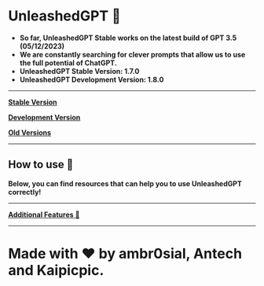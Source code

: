 # UnleashedGPT 🌠
- <b>So far, UnleashedGPT Stable works on the latest build of GPT 3.5 (05/12/2023)
- <b>We are constantly searching for clever prompts that allow us to use the full potential of ChatGPT.
- <b>UnleashedGPT Stable Version: 1.7.0
- <b>UnleashedGPT Development Version: 1.8.0
---

[Stable Version](https://github.com/ambr0sial/unleashedgpt/blob/main/stable.md)

[Development Version](https://github.com/ambr0sial/unleashedgpt/blob/main/dev.md)

[Old Versions](https://github.com/ambr0sial/unleashedgpt/blob/main/old.md)

---

## How to use 📜
Below, you can find resources that can help you to use UnleashedGPT correctly!

---

[Additional Features 🌈](https://github.com/ambr0sial/unleashedgpt/blob/main/af.md)

---

# Made with ❤ by ambr0sial, Antech and Kaipicpic.
